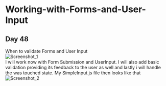 # Working-with-Forms-and-User-Input  
## Day 48  
When to validate Forms and User Input  
![Screenshot_1](https://user-images.githubusercontent.com/90603989/178304784-9cefb10d-1607-4af6-ab28-40d80dda7a8e.png)  
I will work now with Form Submission and UserInput. I will also add basic validation providing its feedback to the user as well and lastly i will handle the was touched state. My SimpleInput.js file then looks like that ![Screenshot_2](https://user-images.githubusercontent.com/90603989/178485343-17178979-885a-4423-925c-fff95c2fc083.png)

